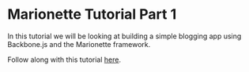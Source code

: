Marionette Tutorial Part 1
==========================
In this tutorial we will be looking at building a simple blogging app using Backbone.js and the Marionette framework. 

Follow along with this tutorial [here](http://aaronmarruk.github.io/blog/2015/04/04/full-stack-js-part-1.html).
